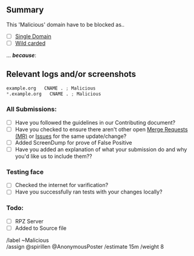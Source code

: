 ## Summary

<!-- Summarize the reason encountered concisely, and keep any domains in 
`back ticks` -->

This 'Malicious' domain have to be blocked as..

- [ ] [Single Domain](source/malicious/domains.list)
- [ ] [Wild carded](source/malicious/wildcard.list)

... ***because***:

## Relevant logs and/or screenshots

<!-- Paste any relevant logs - please use code blocks (```) to format 
console output, logs, and code as it's very hard to read otherwise. -->


```python
example.org   CNAME . ; Malicious 
*.example.org   CNAME . ; Malicious 
```

### All Submissions:
- [ ] Have you followed the guidelines in our Contributing document?
- [ ] Have you checked to ensure there aren't other open
	[Merge Requests (MR)](../merge_requests) or [Issues](../issues) for
	the same update/change?
- [ ] Added ScreenDump for prove of False Positive
- [ ] Have you added an explanation of what your submission do and why
	you'd like us to include them??

### Testing face
- [ ] Checked the internet for varification?
- [ ] Have you successfully ran tests with your changes locally?

### Todo:
- [ ] RPZ Server
- [ ] Added to Source file

/label ~Malicious  
/assign @spirillen @AnonymousPoster
/estimate 15m
/weight 8
